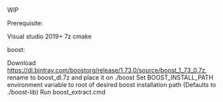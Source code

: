 WIP

Prerequisite:

Visual studio 2019+
7z
cmake

boost:

Download https://dl.bintray.com/boostorg/release/1.73.0/source/boost_1_73_0.7z, rename to boost_dl.7z and place it on ./boost
Set BOOST_INSTALL_PATH environment variable to root of desired boost installation path
(Defaults to ./boost-lib)
Run boost_extract.cmd


